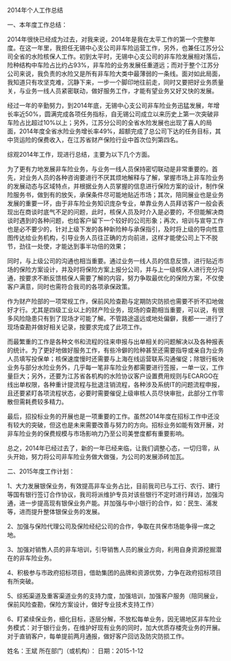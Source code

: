 2014年个人工作总结

一、本年度工作总结：

2014年很快已经成为过去，对我来说，2014年是我在太平工作的第一个完整年度。在这一年里，我担任无锡中心支公司非车险运营工作，另外，也兼任江苏分公司全省的水险核保人工作。初到太平时，无锡中心支公司的非车险发展相对落后，险种结构中车险占比约占93%，非车险的业务发展任重道远；而对于整个江苏分公司来说，我负责的水险又是所有非车险大类中最薄弱的一条线。面对如此局面，我知道只有攻坚克难，沉静下来，一步一个脚印地往前走，同时又要把好业务质量关，与业务一线人员紧密联动，做好服务工作，才能有望业务又好又快的发展。

经过一年的辛勤努力，到2014年底，无锡中心支公司非车险业务迅猛发展，年增长率近50%，圆满完成各项任务指标，自无锡公司成立以来历史上第一次突破非车险占比超过10%以上；另外，江苏分公司的全省水险发展也出现了喜人的局面，2014年度全省水险业务增长率49%，超额完成了总公司下达的任务目标，其中货运险的保费收入，在江苏省财产保险行业中首次位列第四名。

综观2014年工作，现进行总结，主要为以下几个方面。

为了更有力地发展非车险业务，与业务一线人员保持密切联动是非常重要的。首先，对业务人员的各种咨询要进行不厌其烦地解释与了解，掌握市场上非车险业务的发展动态与区域特点，并根据业务人员掌握的信息进行保险方案的设计，制作保险服务书，做到有的放矢，承保条件尽可能地贴近市场；其次，陪同展业也是业务发展的重要一环，由于非车险业务知识庞杂专业，单靠业务人员拜访客户一般会表现出在商谈时底气不足的问题，此时，核保人员及时介入是必要的，不但能解决商谈时遇到的各种问题，也给客户留下一个较好的公司形象；再次，培训与宣导工作也是必不要少的，针对上级下发的各种新险种与承保指引，及时将上级的导向性意图传达给业务机构，引导业务人员往正确的方向前进，这样才能使公司上下不脱节，劲往一处使，才能达到事半功倍的效果；

同时，与上级公司的沟通也相当重要。通过业务一线人员的信息反馈，进行贴近市场的保险方案设计，并及时将保险方案上报分公司，并与上一级核保人进行充分沟通，按要求不断反馈核保人需要了解的内容，努力争取最优化的保险方案，不仅使客户满意，同时也需符合我司的各项承保政策。

作为财产险部的一项常规工作，保前风险查勘与定期防灾防损也需要不折不扣地做好才行。尤其是四级工业以上的财产险业务，现场的查勘相当重要，可以说，有很多风险隐患只有到了现场才可能了解。不管路途遥远或地处偏僻，我都一一进行了现场查勘并做好相关记录，按要求完成了此项工作。

而最繁重的工作是各种文书和流程的往来申报与出单相关的问题解决以及各种报表的统计。为了更好地做好服务工作，有些冷僻的险种甚至还需要指导或亲自为业务人员填写投保单；核保速度慢时还需要与上海在线运营联系沟通催促；除银行板块业务与部分水险业务外，几乎每一笔非车险业务都需要进行签报，一单一议，工作量巨大；另外，还要为江苏省各机构的水险协议客户设置费用规则与ECARGO在线出单权限，各种重计提流程与批退注销流程，各种涉及系统IT的问题流程申报，且还要紧盯各项流程状态，必要时需要催促上级审核人员尽快审批，此部分工作零散但需耗费较多精力。

最后，招投标业务的开展也是一项重要的工作。虽然2014年度在招标工作中还没有较大的突破，但这也是未来需要改善与努力的方向。招标业务如能有效开展，对非车险业务的保费规模与市场影响力乃至公司美誉度都有重要影响。

总之，2014年已经过去了，新的一年已经来临，让我们调整心态，一切归零，从头开始，努力将公司非车险业务做大做强，为公司的发展添砖加瓦。

二、2015年度工作计划：

1、大力发展银保业务，有效提高非车业务占比，目前我司已与工行、农行、建行等国有银行签订合作协议，我司将派维护专员对该些银行不定时进行拜访，加强沟通，进一步提高现有银保业务产能。并加强与中小银行的合作，如：民生、浦发等，进而提升整体银保业务的发展。

2、加强与保险代理公司及保险经纪公司的合作，争取在共保市场能争得一席之地。

3、加强对销售人员的非车培训，引导销售人员的展业方向，利用自身资源挖掘潜在的非车险业务。

4、积极参与市政府招标项目，借助集团的品牌和资源优势，力争在政府招标项目有所突破。

5、综拓渠道及重客渠道业务的支持力度，加强培训，加强客户服务（陪同展业，保前风险查勘，保险方案设计，做好专业技术支持工作）

6、盯紧续保业务，细化目标，逐层分解，不放松每单业务，因无锡地区非车险业务模式：对于银行业务，在维护好现有业务的同时，加大优质存楼壳业务的开展。对于直销客户，每单提前两月通报，做好客户回访及防灾防损工作。


姓名：王斌
所在部门（或机构）：
日期：2015-1-12
